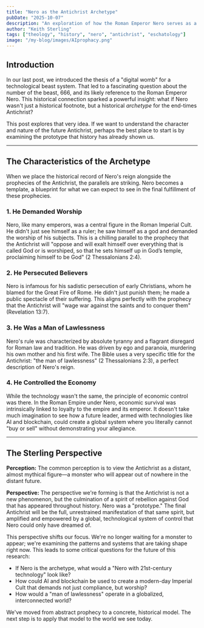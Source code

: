 ```yaml
---
title: "Nero as the Antichrist Archetype"
pubDate: "2025-10-07"
description: "An exploration of how the Roman Emperor Nero serves as a historical archetype for the prophesied end-times Antichrist."
author: "Keith Sterling"
tags: ["theology", "history", "nero", "antichrist", "eschatology"]
image: "/my-blog/images/AIprophacy.png"
---
```


## Introduction

In our last post, we introduced the thesis of a "digital womb" for a technological beast system. That led to a fascinating question about the number of the beast, 666, and its likely reference to the Roman Emperor Nero. This historical connection sparked a powerful insight: what if Nero wasn't just a historical footnote, but a historical *archetype* for the end-times Antichrist?

This post explores that very idea. If we want to understand the character and nature of the future Antichrist, perhaps the best place to start is by examining the prototype that history has already shown us.

---

## The Characteristics of the Archetype

When we place the historical record of Nero's reign alongside the prophecies of the Antichrist, the parallels are striking. Nero becomes a template, a blueprint for what we can expect to see in the final fulfillment of these prophecies.

### 1. He Demanded Worship

Nero, like many emperors, was a central figure in the Roman Imperial Cult. He didn't just see himself as a ruler; he saw himself as a god and demanded the worship of his subjects. This is a chilling parallel to the prophecy that the Antichrist will "oppose and will exalt himself over everything that is called God or is worshiped, so that he sets himself up in God’s temple, proclaiming himself to be God" (2 Thessalonians 2:4).

### 2. He Persecuted Believers

Nero is infamous for his sadistic persecution of early Christians, whom he blamed for the Great Fire of Rome. He didn't just punish them; he made a public spectacle of their suffering. This aligns perfectly with the prophecy that the Antichrist will "wage war against the saints and to conquer them" (Revelation 13:7).

### 3. He Was a Man of Lawlessness

Nero's rule was characterized by absolute tyranny and a flagrant disregard for Roman law and tradition. He was driven by ego and paranoia, murdering his own mother and his first wife. The Bible uses a very specific title for the Antichrist: "the man of lawlessness" (2 Thessalonians 2:3), a perfect description of Nero's reign.

### 4. He Controlled the Economy

While the technology wasn't the same, the principle of economic control was there. In the Roman Empire under Nero, economic survival was intrinsically linked to loyalty to the empire and its emperor. It doesn't take much imagination to see how a future leader, armed with technologies like AI and blockchain, could create a global system where you literally cannot "buy or sell" without demonstrating your allegiance.

---

## The Sterling Perspective

**Perception:** The common perception is to view the Antichrist as a distant, almost mythical figure—a monster who will appear out of nowhere in the distant future.

**Perspective:** The perspective we're forming is that the Antichrist is not a new phenomenon, but the culmination of a spirit of rebellion against God that has appeared throughout history. Nero was a "prototype." The final Antichrist will be the full, unrestrained manifestation of that same spirit, but amplified and empowered by a global, technological system of control that Nero could only have dreamed of.

This perspective shifts our focus. We're no longer waiting for a monster to appear; we're examining the patterns and systems that are taking shape right now. This leads to some critical questions for the future of this research:

*   If Nero is the archetype, what would a "Nero with 21st-century technology" look like?
*   How could AI and blockchain be used to create a modern-day Imperial Cult that demands not just compliance, but worship?
*   How would a "man of lawlessness" operate in a globalized, interconnected world?

We've moved from abstract prophecy to a concrete, historical model. The next step is to apply that model to the world we see today.
